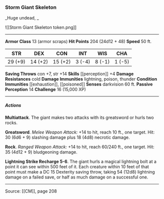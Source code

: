 ### Storm Giant Skeleton
_Huge undead, _

![[Storm Giant Skeleton token.png]]


---

**Armor Class** 13 (armor scraps)
**Hit Points** 204 (24d12 + 48)
**Speed** 50 ft.

| STR     | DEX     | CON     | INT     | WIS     | CHA     |
|---------|---------|---------|---------|---------|---------|
| 29 (+9) | 14 (+2) | 15 (+2) | 3 (-4) | 8 (-1) | 1 (-5) |

**Saving Throws** con +7, str +14
**Skills** [[perception]] +4
**Damage Resistances** cold
**Damage Immunities** lightning, poison, thunder
**Condition Immunities** [[exhaustion]], [[poisoned]]
**Senses** darkvision 60 ft.
**Passive Perception** 14
**Challenge** 16 (15,000 XP)

---

##### Actions
**Multiattack**. The giant makes two attacks with its greatsword or hurls two rocks.

**Greatsword**. _Melee Weapon Attack:_ +14 to hit, reach 10 ft., one target. Hit: 30 (6d6 + 9) slashing damage plus 18 (4d8) necrotic damage.

**Rock**. _Ranged Weapon Attack:_ +14 to hit, reach 60/240 ft., one target. Hit: 35 (4d12 + 9) bludgeoning damage.

**Lightning Strike Recharge 5-6**. The giant hurls a magical lightning bolt at a point it can see within 500 feet of it. Each creature within 10 feet of that point must make a DC 15 Dexterity saving throw, taking 54 (12d8) lightning damage on a failed save, or half as much damage on a successful one.


---

Source: [[CM]], page 208